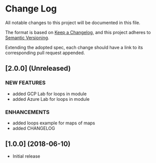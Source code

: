 # Change Log
All notable changes to this project will be documented in this file.

The format is based on [Keep a Changelog](https://keepachangelog.com/en/1.0.0/),
and this project adheres to [Semantic Versioning](https://semver.org/spec/v2.0.0.html).

Extending the adopted spec, each change should have a link to its corresponding pull request appended.

## [2.0.0] (Unreleased)

### NEW FEATURES
- added GCP Lab for loops in module
- added Azure Lab for loops in module
### ENHANCEMENTS
- added loops example for maps of maps
- added CHANGELOG

## [1.0.0] (2018-06-10)
- Initial release
